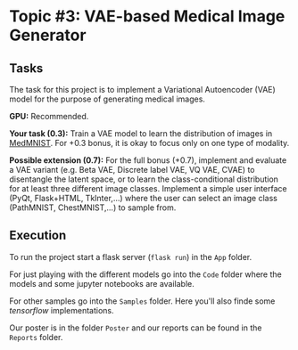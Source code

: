 # Topic #3: VAE-based Medical Image Generator
## Tasks
The task for this project is to implement a Variational Autoencoder (VAE) model for the purpose of generating medical images.  

**GPU:** Recommended.

**Your task (0.3):** Train a VAE model to learn the distribution of images in [MedMNIST](https://medmnist.com). For +0.3 bonus, it is okay to focus only on one type of modality.

**Possible extension (0.7):**
For the full bonus (+0.7), implement and evaluate a VAE variant (e.g. Beta VAE, Discrete label VAE, VQ VAE, CVAE) to disentangle the latent space, or to learn the class-conditional distribution for at least three different image classes. Implement a simple user interface (PyQt, Flask+HTML, TkInter,...) where the user can select an image class (PathMNIST, ChestMNIST,...) to sample from.

## Execution
To run the project start a flask server (`flask run`) in the `App` folder.

For just playing with the different models go into the `Code` folder where the models and some jupyter notebooks are available.

For other samples go into the `Samples` folder. Here you'll also finde some *tensorflow* implementations.

Our poster is in the folder `Poster` and our reports can be found in the `Reports` folder.